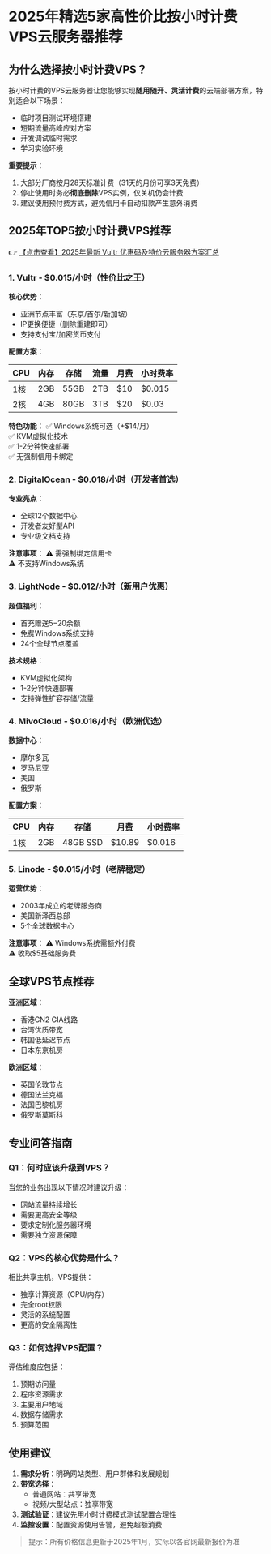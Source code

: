 # 2025年精选5家高性价比按小时计费VPS云服务器推荐

## 为什么选择按小时计费VPS？

按小时计费的VPS云服务器让您能够实现**随用随开、灵活计费**的云端部署方案，特别适合以下场景：

- 临时项目测试环境搭建
- 短期流量高峰应对方案
- 开发调试临时需求
- 学习实验环境

**重要提示**：
1. 大部分厂商按月28天标准计费（31天的月份可享3天免费）
2. 停止使用时务必**彻底删除**VPS实例，仅关机仍会计费
3. 建议使用预付费方式，避免信用卡自动扣款产生意外消费

## 2025年TOP5按小时计费VPS推荐

👉 [【点击查看】2025年最新 Vultr 优惠码及特价云服务器方案汇总](https://bit.ly/VuLtr)

### 1. Vultr - $0.015/小时（性价比之王）

**核心优势**：
- 亚洲节点丰富（东京/首尔/新加坡）
- IP更换便捷（删除重建即可）
- 支持支付宝/加密货币支付

**配置方案**：

| CPU | 内存 | 存储 | 流量 | 月费 | 小时费率 |
|-----|------|------|------|------|---------|
| 1核 | 2GB  | 55GB | 2TB  | $10  | $0.015  |
| 2核 | 4GB  | 80GB | 3TB  | $20  | $0.03   |

**特色功能**：
✅ Windows系统可选（+$14/月）  
✅ KVM虚拟化技术  
✅ 1-2分钟快速部署  
✅ 无强制信用卡绑定

### 2. DigitalOcean - $0.018/小时（开发者首选）

**专业亮点**：
- 全球12个数据中心
- 开发者友好型API
- 专业级文档支持

**注意事项**：
⚠️ 需强制绑定信用卡  
⚠️ 不支持Windows系统

### 3. LightNode - $0.012/小时（新用户优惠）

**超值福利**：
- 首充赠送$5-$20余额
- 免费Windows系统支持
- 24个全球节点覆盖

**技术规格**：
- KVM虚拟化架构
- 1-2分钟快速部署
- 支持弹性扩容存储/流量

### 4. MivoCloud - $0.016/小时（欧洲优选）

**数据中心**：
- 摩尔多瓦
- 罗马尼亚
- 美国
- 俄罗斯

**配置方案**：

| CPU | 内存 | 存储   | 月费   | 小时费率 |
|-----|------|--------|--------|---------|
| 1核 | 2GB  | 48GB SSD | $10.89 | $0.016  |

### 5. Linode - $0.015/小时（老牌稳定）

**运营优势**：
- 2003年成立的老牌服务商
- 美国新泽西总部
- 5个全球数据中心

**注意事项**：
⚠️ Windows系统需额外付费  
⚠️ 收取$5基础服务费

## 全球VPS节点推荐

**亚洲区域**：
- 香港CN2 GIA线路
- 台湾优质带宽
- 韩国低延迟节点
- 日本东京机房

**欧洲区域**：
- 英国伦敦节点
- 德国法兰克福
- 法国巴黎机房
- 俄罗斯莫斯科

## 专业问答指南

### Q1：何时应该升级到VPS？

当您的业务出现以下情况时建议升级：
- 网站流量持续增长
- 需要更高安全等级
- 要求定制化服务器环境
- 需要独立资源保障

### Q2：VPS的核心优势是什么？

相比共享主机，VPS提供：
- 独享计算资源（CPU/内存）
- 完全root权限
- 灵活的系统配置
- 更高的安全隔离性

### Q3：如何选择VPS配置？

评估维度应包括：
1. 预期访问量
2. 程序资源需求
3. 主要用户地域
4. 数据存储需求
5. 预算范围

## 使用建议

1. **需求分析**：明确网站类型、用户群体和发展规划
2. **带宽选择**：
   - 普通网站：共享带宽
   - 视频/大型站点：独享带宽
3. **测试验证**：建议先用小时计费模式测试配置合理性
4. **监控设置**：配置资源使用告警，避免超额消费

> 提示：所有价格信息更新于2025年1月，实际以各官网最新报价为准